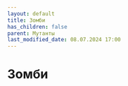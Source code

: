 ```yaml
---
layout: default
title: Зомби
has_children: false
parent: Мутанты
last_modified_date: 08.07.2024 17:00
---
```


# Зомби